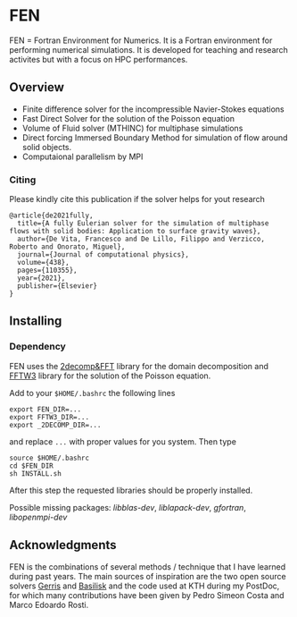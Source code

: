 # FEN

FEN = Fortran Environment for Numerics. It is a Fortran environment for performing numerical simulations. It is developed for teaching and research activites but with a focus on HPC performances.

## Overview

- Finite difference solver for the incompressible Navier-Stokes equations
- Fast Direct Solver for the solution of the Poisson equation
- Volume of Fluid solver (MTHINC) for multiphase simulations
- Direct forcing Immersed Boundary Method for simulation of flow around solid objects.
- Computaional parallelism by MPI

### Citing

Please kindly cite this publication if the solver helps for yout research
~~~
@article{de2021fully,
  title={A fully Eulerian solver for the simulation of multiphase flows with solid bodies: Application to surface gravity waves},
  author={De Vita, Francesco and De Lillo, Filippo and Verzicco, Roberto and Onorato, Miguel},
  journal={Journal of computational physics},
  volume={438},
  pages={110355},
  year={2021},
  publisher={Elsevier}
}
~~~

## Installing

### Dependency

FEN uses the [2decomp&FFT](http://www.hector.ac.uk/cse/distributedcse/reports/incompact3d/UserGuide.html) library for the domain decomposition and [FFTW3](http://www.fftw.org/) library for the solution of the Poisson equation.

Add to your `$HOME/.bashrc` the following lines

``` (bash)
export FEN_DIR=...
export FFTW3_DIR=...
export _2DECOMP_DIR=...
```

and replace `...` with proper values for you system. Then type

``` (bash)
source $HOME/.bashrc
cd $FEN_DIR
sh INSTALL.sh
```

After this step the requested libraries should be properly installed.

Possible missing packages: *libblas-dev*, *liblapack-dev*, *gfortran*, *libopenmpi-dev*

## Acknowledgments

FEN is the combinations of several methods / technique that I have learned during past years. The main sources of inspiration are the two open source solvers [Gerris](https://gfs.sourceforge.net/wiki/index.php/Main_Page) and [Basilisk](https://basilisk.fr) and the code used at KTH during my PostDoc, for which many contributions have been given by Pedro Simeon Costa and Marco Edoardo Rosti.
